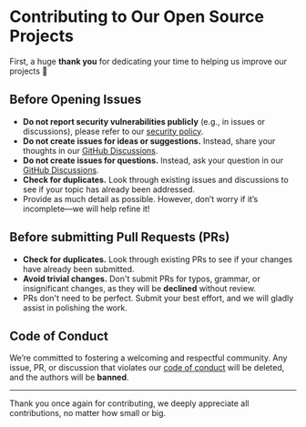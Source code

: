 # Contributing to Our Open Source Projects

First, a huge **thank you** for dedicating your time to helping us improve our projects 🧡

## Before Opening Issues

- **Do not report security vulnerabilities publicly** (e.g., in issues or discussions), please refer to our [security policy](https://github.com/bruits/maudit/blob/main/SECURITY.md).
- **Do not create issues for ideas or suggestions.** Instead, share your thoughts in our [GitHub Discussions](https://github.com/bruits/maudit/discussions/categories/ideas).
- **Do not create issues for questions.** Instead, ask your question in our [GitHub Discussions](https://github.com/bruits/maudit/discussions/categories/q-a).
- **Check for duplicates.** Look through existing issues and discussions to see if your topic has already been addressed.
- Provide as much detail as possible. However, don’t worry if it’s incomplete—we will help refine it!

## Before submitting Pull Requests (PRs)

- **Check for duplicates.** Look through existing PRs to see if your changes have already been submitted.
- **Avoid trivial changes.** Don't submit PRs for typos, grammar, or insignificant changes, as they will be **declined** without review.
- PRs don't need to be perfect. Submit your best effort, and we will gladly assist in polishing the work.

## Code of Conduct

We’re committed to fostering a welcoming and respectful community. Any issue, PR, or discussion that violates our [code of conduct](https://github.com/bruits/maudit/blob/main/CODE_OF_CONDUCT.md) will be deleted, and the authors will be **banned**.

---

Thank you once again for contributing, we deeply appreciate all contributions, no matter how small or big.
